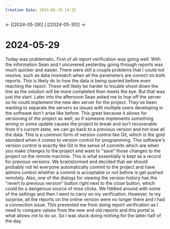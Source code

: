 ```yaml
---
Creation Date: 2024-05-29 14:32
---
```


<- [[2024-05-28]] | [[2024-05-30]]  ->

# 2024-05-29
Today was problematic. First of all report verification was going well. With the
information Sean and I uncovered yesterday going through reports was much
quicker and easier. There were still a couple problems that I could not resolve,
such as data mismatch when all the parameters are correct on both reports. This
is likely do to how the data is being queried before even reaching the report.
These will likely be harder to trouble shoot down the line as the solution will
be more completed than meets the eye. But that was just the start. Later into
the afternoon Sean asked me to hop off the server so he could implement the new
dev server for the project. They've been wanting to separate the servers so
issues with multiple users developing in the software don't arise like before.
This great because it allows for versioning of the project as well, so if
someone implements something wrong or some update causes the project to break
and isn't recoverable from it's current state, we can go back to a previous
version and not lose all the data. This is a common form of version control like
Git, which is the gold standard when it comes to version control for
programming. This software's version control is exactly like Git in the sense of
commits which are when you make changes to the project and want to "save" those
changes to the project on the remote machine. This is what essentially is kept
as a record for previous versions. We brainstormed and decided that we should
probably not let everyone automatically commit to the project and have admins
control whether a commit is acceptable or not before is get pushed remotely.
Also, one of the dialogs for viewing the version history has the "revert to
previous version" button right next to the close button, which could be a
dangerous source of miss clicks. We fiddled around with some of the settings and
then I went to carry on my verification. However, to my surprise, all the
reports on the online version were no longer there and I had a connection issue.
This prevented me from doing report verification as I need to compare values
from the new and old reports and this portal is what allows me to do so. So I
was stuck doing nothing for the latter half of the day.